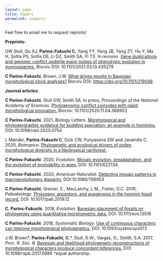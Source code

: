 ```yaml
---
layout: page
title: Papers
permalink: /papers/
---
```


Feel free to email me to request reprints!

**Preprints:**

GW Stull, Qu XJ, **Parins-Fukuchi C**, Yang YY, Yang JB, Yang ZY, Hu Y, Ma H, Soltis PS, Soltis DE, Li DZ, Smith SA, Yi TS. In revision. [Gene duplications and genomic conflict underlie major pulses of phenotypic evolution in gymnosperms.](https://www.biorxiv.org/content/10.1101/2021.03.13.435279v1) Biorxiv DOI: 10.1101/2021.03.13.435279

**C Parins-Fukuchi**, Brown, J.W. [What drives results in Bayesian morphological clock analyses?](https://www.biorxiv.org/content/10.1101/219048v1.abstract) Biorxiv DOI: https://doi.org/10.1101/219048

**Journal articles:**

**C Parins-Fukuchi**, Stull GW, Smith SA. In press, _Proceedings of the National Academy of Sciences_. [Phylogenomic conflict coincides with rapid morphological innovation.](https://www.biorxiv.org/content/10.1101/2020.11.04.368902v2) Biorxiv: 10.1101/2020.11.04.368902

**C Parins-Fukuchi**. 2021, Biology Letters. [Morphological and phylogeographic evidence for budding speciation: an example in hominins.](https://royalsocietypublishing.org/doi/abs/10.1098/rsbl.2020.0754) DOI: 10.1098/rsbl.2020.0754

L Mander, **Parins-Fukuchi C**, Dick CW, Punyasena SW and Jaramillo C. 2020, _Biotropica_. [Phylogenetic and ecological drivers of pollen morphological diversity in a Neotropical rainforest.](https://onlinelibrary.wiley.com/doi/full/10.1111/btp.12847)


**C Parins-Fukuchi**. 2020, _Evolution_. [Mosaic evolution, preadaptation, and the evolution of evolvability in apes.](https://onlinelibrary.wiley.com/doi/10.1111/evo.13923) DOI: 10.1101/622134

**C Parins-Fukuchi**. 2020, _American Naturalist_. [Detecting mosaic patterns in macroevolutionary disparity.](https://www.journals.uchicago.edu/doi/abs/10.1086/706903) DOI:10.1086/706903 

**C Parins-Fukuchi**, Greiner, E., MacLatchy, L.M., Fisher, D.C. 2019, _Paleobiology_. [Phylogeny, ancestors, and anagenesis in the hominin fossil record.](https://www.cambridge.org/core/journals/paleobiology/article/phylogeny-ancestors-and-anagenesis-in-the-hominin-fossil-record/C3FE4FE5F6F137BA142EE59A62F9D3CB) DOI: 10.1017/pab.2019.12 

**C. Parins-Fukuchi**. 2018, _Evolution_. [Bayesian placement of fossils on phylogenies using quantitative morphometric data.](https://onlinelibrary.wiley.com/doi/full/10.1111/evo.13516) DOI: 10.1111/evo.13516

**C Parins-Fukuchi**. 2018, _Systematic Biology_. [Use of continuous characters can improve morphological phylogenetics.](https://academic.oup.com/sysbio/article/67/2/328/4102005) DOI: 10.1093/sysbio/syx072

J.W. Brown\*, **Parins-Fukuchi, C.**\*, Stull, G.W., Vargas, O., Smith, S.A. 2017, _Proc. R. Soc. B._ [Bayesian and likelihood phylogenetic reconstructions of morphological characters produce concordant inferences.](https://royalsocietypublishing.org/doi/full/10.1098/rspb.2017.0986) DOI: 10.1098/rspb.2017.0986    \*equal authorship.


